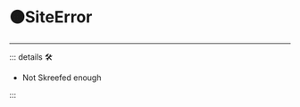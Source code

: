# 🟠<motor>SiteError</motor>

---

<!-- =================================================== -->
<!-- =================================================== -->
<!-- =================================================== -->
<!-- =================================================== -->
<!-- =================================================== -->
::: details 🛠

- Not Skreefed enough

:::
